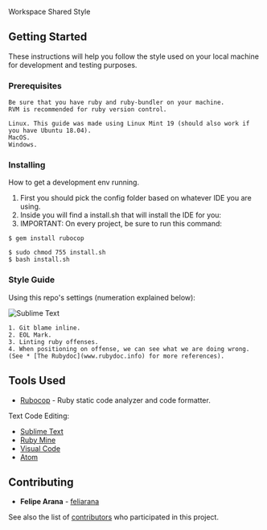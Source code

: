 Workspace Shared Style

## Getting Started

These instructions will help you follow the style used on your local machine for development and testing purposes.

### Prerequisites

```
Be sure that you have ruby and ruby-bundler on your machine.
RVM is recommended for ruby version control.

Linux. This guide was made using Linux Mint 19 (should also work if you have Ubuntu 18.04).
MacOS.
Windows.
```

### Installing

How to get a development env running.

1. First you should pick the config folder based on whatever IDE you are using.
2. Inside you will find a install.sh that will install the IDE for you:
3. IMPORTANT: On every project, be sure to run this command:
```
$ gem install rubocop

```


```
$ sudo chmod 755 install.sh
$ bash install.sh

```

### Style Guide
Using this repo's settings (numeration explained below):

![Sublime Text](https://drive.google.com/uc?export=view&id=15WntCeIC57uPRr_sYFENDpaGTYZfRnO-)

```
1. Git blame inline.
2. EOL Mark.
3. Linting ruby offenses.
4. When positioning on offense, we can see what we are doing wrong. (See * [The Rubydoc](www.rubydoc.info) for more references).
```

## Tools Used

* [Rubocop](https://github.com/rubocop-hq/rubocop) - Ruby static code analyzer and code formatter.

Text Code Editing:
* [Sublime Text](https://www.sublimetext.com/)
* [Ruby Mine](https://www.jetbrains.com/es-es/ruby/)
* [Visual Code](https://code.visualstudio.com/)
* [Atom](https://atom.io/)

## Contributing

* **Felipe Arana** - [feliarana](https://github.com/feliarana)

See also the list of [contributors](https://github.com/your/project/contributors) who participated in this project.

